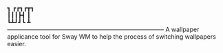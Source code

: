 ┓ ┏┏┓┏┳┓  
┃┃┃┣┫ ┃  
┗┻┛┛┗ ┻  
——————————————————————————
A wallpaper applicance tool for Sway WM
to help the process of switching wallpapers easier.
